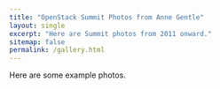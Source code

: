 ```yaml
---
title: "OpenStack Summit Photos from Anne Gentle"
layout: single
excerpt: "Here are Summit photos from 2011 onward."
sitemap: false
permalink: /gallery.html
---
```


Here are some example photos.


<div id="gallery"></div>
